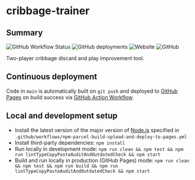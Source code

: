# cribbage-trainer

## Summary

![GitHub Workflow Status](https://img.shields.io/github/actions/workflow/status/markafitzgerald1/cribbage-trainer/npm-parcel-build-upload-and-deploy-to-pages.yml?label=build%2Bdeploy&style=plastic) ![GitHub deployments](https://img.shields.io/github/deployments/markafitzgerald1/cribbage-trainer/github-pages?label=deploy&style=plastic) ![Website](https://img.shields.io/website?label=webapp%20site&style=plastic&url=https%3A%2F%2Fmarkafitzgerald1.github.io%2Fcribbage-trainer%2F) ![GitHub](https://img.shields.io/github/license/markafitzgerald1/cribbage-trainer?style=plastic)

Two-player cribbage discard and play improvement tool.

## Continuous deployment

Code in `main` is automatically built on `git push` and deployed to [GitHub Pages](https://markafitzgerald1.github.io/cribbage-trainer/) on build success via [GitHub Action Workflow](https://github.com/markafitzgerald1/cribbage-trainer/actions/workflows/npm-parcel-build-upload-and-deploy-to-pages.yml).

## Local and development setup

- Install the latest version of the major version of [Node.js](https://nodejs.org/en/) specified in `.github/workflows/npm-parcel-build-upload-and-deploy-to-pages.yml`
- Install third-party dependencies: `npm install`
- Run locally in development mode: `npm run clean && npm test && npm run lintTypeCopyPasteAuditAndOutdatedCheck && npm start`
- Build and run locally in production (GitHub Pages) mode: `npm run clean && npm test && npm run build && npm run lintTypeCopyPasteAuditAndOutdatedCheck && npm start`
